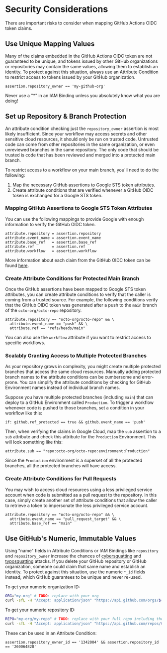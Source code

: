 # Security Considerations

There are important risks to consider when mapping GitHub Actions OIDC token
claims.


## Use Unique Mapping Values

Many of the claims embedded in the GitHub Actions OIDC token are not guaranteed
to be unique, and tokens issued by other GitHub organizations or repositories
may contain the same values, allowing them to establish an identity. To protect
against this situation, always use an Attribute Condition to restrict access to
tokens issued by your GitHub organization.

```cel
assertion.repository_owner == 'my-github-org'
```

Never use a "*" in an IAM Binding unless you absolutely know what you are doing!


## Set up Repository & Branch Protection

An attribute condition checking just the `repository_owner` assertion is most likely insufficient. Since your workflow may access secrets and other sensitive cloud resources, it should only be run on trusted code. Untrusted code can come from other repositories in the same organization, or even unreviewed branches in the same repository. The only code that should be trusted is code that has been reviewed and merged into a protected main branch.

To restrict access to a workflow on your main branch, you'll need to do the following:

1. Map the necessary GitHub assertions to Google STS token attributes.
2. Create attribute conditions that are verified whenever a GitHub OIDC token is exchanged for a Google STS token.

### Mapping GitHub Assertions to Google STS Token Attributes

You can use the following mappings to provide Google with enough information to verify the GitHub OIDC token.

```
attribute.repository = assertion.repository
attribute.event_name = assertion.event_name
attribute.base_ref   = assertion.base_ref
attribute.ref        = assertion.ref
attribute.workflow   = assertion.workflow
```

More information about each claim from the GitHub OIDC token can be found [here](https://docs.github.com/en/actions/deployment/security-hardening-your-deployments/about-security-hardening-with-openid-connect#configuring-the-oidc-trust-with-the-cloud).

### Create Attribute Conditions for Protected Main Branch

Once the GitHub assertions have been mapped to Google STS token attributes, you can create attribute conditions to verify that the caller is coming from a trusted source. For example, the following conditions verify that the GitHub OIDC token was generated after a push to the `main` branch of the `octo-org/octo-repo` repository.

```
attribute.repository == "octo-org/octo-repo" && \
  attribute.event_name == "push" && \
  attribute.ref == "refs/heads/main"
```

You can also use the `workflow` attribute if you want to restrict access to specific workflows.

### Scalably Granting Access to Multiple Protected Branches

As your repository grows in complexity, you might create multiple protected branches that access the same cloud resources. Manually adding protected branch names to the attribute conditions can be cumbersome and error-prone. You can simplify the attribute conditions by checking for GitHub Environment names instead of individual branch names.

Suppose you have multiple protected branches (including `main`) that can deploy to a GitHub Environment called `Production`. To trigger a workflow whenever code is pushed to those branches, set a condition in your workflow like this:

```if: github.ref_protected == true && github.event_name == 'push'```

Then, when verifying the claims in Google Cloud, map the `sub` assertion to a `sub` attribute and check this attribute for the `Production` Environment. This will look something like this:

```attribute.sub == "repo:octo-org/octo-repo:environment:Production"```

Since the `Production` environment is a superset of all the protected branches, all the protected branches will have access.

### Create Attribute Conditions for Pull Requests

You may wish to access cloud resources using a less privileged service account when code is submitted as a pull request to the repository. In this case, simply create another set of attribute conditions that allow the caller to retrieve a token to impersonate the less privileged service account.

```
attribute.repository == "octo-org/octo-repo" && \
  attribute.event_name == "pull_request_target" && \
  attribute.base_ref == "main"
```


## Use GitHub's Numeric, Immutable Values

Using "name" fields in Attribute Conditions or IAM Bindings like `repository` and `repository_owner` increase the chances of [cybersquatting][] and [typosquatting][] attacks. If you delete your GitHub repository or GitHub organization, someone could claim that same name and establish an identity. To protect against this situation, use the numeric `*_id` fields instead, which GitHub guarantees to be unique and never re-used.

To get your numeric organization ID:

```sh
ORG="my-org" # TODO: replace with your org
curl -sfL -H "Accept: application/json" "https://api.github.com/orgs/${ORG}" | jq .id
```

To get your numeric repository ID:

```sh
REPO="my-org/my-repo" # TODO: replace with your full repo including the org
curl -sfL -H "Accept: application/json" "https://api.github.com/repos/${REPO}" | jq .id
```

These can be used in an Attribute Condition:

```cel
assertion.repository_owner_id == '1342004' && assertion.repository_id == '260064828'
```

[cybersquatting]: https://en.wikipedia.org/wiki/Cybersquatting
[typosquatting]: https://en.wikipedia.org/wiki/Typosquatting
